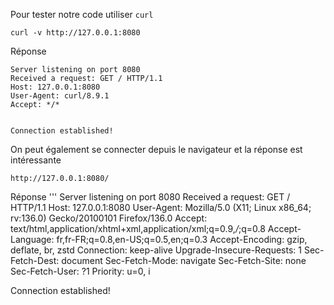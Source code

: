 Pour tester notre code utiliser `curl`
```
curl -v http://127.0.0.1:8080
```
Réponse
```
Server listening on port 8080
Received a request: GET / HTTP/1.1
Host: 127.0.0.1:8080
User-Agent: curl/8.9.1
Accept: */*


Connection established!
```

On peut également se connecter depuis le navigateur et la réponse est intéressante

```
http://127.0.0.1:8080/
```
Réponse
'''
Server listening on port 8080
Received a request: GET / HTTP/1.1
Host: 127.0.0.1:8080
User-Agent: Mozilla/5.0 (X11; Linux x86_64; rv:136.0) Gecko/20100101 Firefox/136.0
Accept: text/html,application/xhtml+xml,application/xml;q=0.9,*/*;q=0.8
Accept-Language: fr,fr-FR;q=0.8,en-US;q=0.5,en;q=0.3
Accept-Encoding: gzip, deflate, br, zstd
Connection: keep-alive
Upgrade-Insecure-Requests: 1
Sec-Fetch-Dest: document
Sec-Fetch-Mode: navigate
Sec-Fetch-Site: none
Sec-Fetch-User: ?1
Priority: u=0, i


Connection established!
```